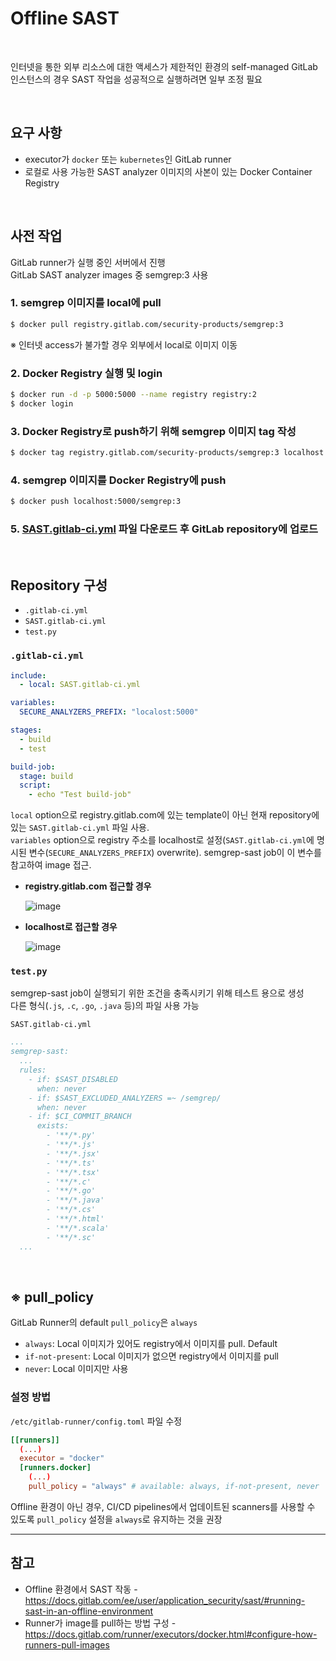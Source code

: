# Offline SAST

<br>

인터넷을 통한 외부 리소스에 대한 액세스가 제한적인 환경의 self-managed GitLab 인스턴스의 경우 SAST 작업을 성공적으로 실행하려면 일부 조정 필요

<br>

## 요구 사항
- executor가 `docker` 또는 `kubernetes`인 GitLab runner
- 로컬로 사용 가능한 SAST analyzer 이미지의 사본이 있는 Docker Container Registry

<br>

## 사전 작업
GitLab runner가 실행 중인 서버에서 진행  
GitLab SAST analyzer images 중 semgrep:3 사용

### 1. semgrep 이미지를 local에 pull
```bash
$ docker pull registry.gitlab.com/security-products/semgrep:3
```

※ 인터넷 access가 불가할 경우 외부에서 local로 이미지 이동

### 2. Docker Registry 실행 및 login
```bash
$ docker run -d -p 5000:5000 --name registry registry:2
$ docker login
```

### 3. Docker Registry로 push하기 위해 semgrep 이미지 tag 작성
```bash
$ docker tag registry.gitlab.com/security-products/semgrep:3 localhost:5000/semgrep:3
```

### 4. semgrep 이미지를 Docker Registry에 push
```bash
$ docker push localhost:5000/semgrep:3
```

### 5. [SAST.gitlab-ci.yml](https://gitlab.com/gitlab-org/gitlab/-/blob/master/lib/gitlab/ci/templates/Jobs/SAST.gitlab-ci.yml) 파일 다운로드 후 GitLab repository에 업로드

<br>

## Repository 구성
- `.gitlab-ci.yml`
- `SAST.gitlab-ci.yml`
- `test.py`

### `.gitlab-ci.yml`
```yaml
include:
  - local: SAST.gitlab-ci.yml

variables:
  SECURE_ANALYZERS_PREFIX: "localost:5000"

stages:
  - build
  - test

build-job:
  stage: build
  script:
    - echo "Test build-job"
```

`local` option으로 registry.gitlab.com에 있는 template이 아닌 현재 repository에 있는 `SAST.gitlab-ci.yml` 파일 사용.  
`variables` option으로 registry 주소를 localhost로 설정(`SAST.gitlab-ci.yml`에 명시된 변수(`SECURE_ANALYZERS_PREFIX`) overwrite). semgrep-sast job이 이 변수를 참고하여 image 접근.

- **registry.gitlab.com 접근할 경우**
  
  ![image](https://user-images.githubusercontent.com/46125158/226167277-9cfad232-55cf-4eb1-9e54-e2708f7426c3.png)
- **localhost로 접근할 경우**
  
  ![image](https://user-images.githubusercontent.com/46125158/226167454-e766c976-198b-4e08-847d-9f517a48b421.png)

### `test.py`
semgrep-sast job이 실행되기 위한 조건을 충족시키기 위해 테스트 용으로 생성  
다른 형식(`.js`, `.c`, `.go`, `.java` 등)의 파일 사용 가능

`SAST.gitlab-ci.yml`
```yaml
...
semgrep-sast:
  ...
  rules:
    - if: $SAST_DISABLED
      when: never
    - if: $SAST_EXCLUDED_ANALYZERS =~ /semgrep/
      when: never
    - if: $CI_COMMIT_BRANCH
      exists:
        - '**/*.py'
        - '**/*.js'
        - '**/*.jsx'
        - '**/*.ts'
        - '**/*.tsx'
        - '**/*.c'
        - '**/*.go'
        - '**/*.java'
        - '**/*.cs'
        - '**/*.html'
        - '**/*.scala'
        - '**/*.sc'
  ...
```

<br>

## ※ pull_policy
GitLab Runner의 default `pull_policy`은 `always`

- `always`: Local 이미지가 있어도 registry에서 이미지를 pull. Default
- `if-not-present`: Local 이미지가 없으면 registry에서 이미지를 pull
- `never`: Local 이미지만 사용

### 설정 방법
`/etc/gitlab-runner/config.toml` 파일 수정

```toml
[[runners]]
  (...)
  executor = "docker"
  [runners.docker]
    (...)
    pull_policy = "always" # available: always, if-not-present, never
```

Offline 환경이 아닌 경우, CI/CD pipelines에서 업데이트된 scanners를 사용할 수 있도록 `pull_policy` 설정을 `always`로 유지하는 것을 권장

<hr>

## 참고
- Offline 환경에서 SAST 작동 - https://docs.gitlab.com/ee/user/application_security/sast/#running-sast-in-an-offline-environment
- Runner가 image를 pull하는 방법 구성 - https://docs.gitlab.com/runner/executors/docker.html#configure-how-runners-pull-images
